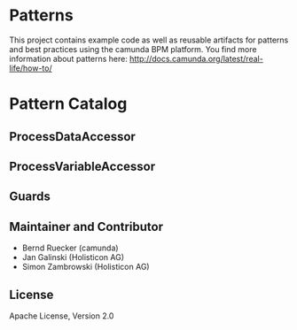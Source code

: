 # Patterns

This project contains example code as well as reusable artifacts for patterns and best practices
using the camunda BPM platform. You find more information about patterns here:
http://docs.camunda.org/latest/real-life/how-to/


# Pattern Catalog

## ProcessDataAccessor
## ProcessVariableAccessor

## Guards

## Maintainer and Contributor

- Bernd Ruecker (camunda)
- Jan Galinski (Holisticon AG)
- Simon Zambrowski (Holisticon AG)

## License

Apache License, Version 2.0